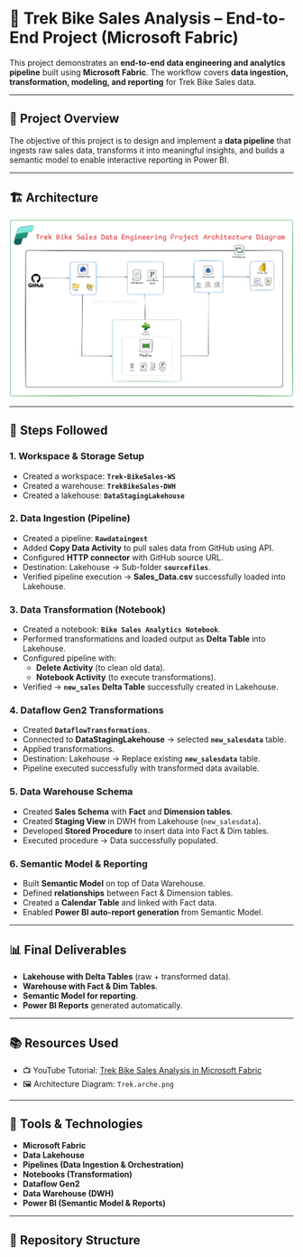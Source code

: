 # 🚴 Trek Bike Sales Analysis – End-to-End Project (Microsoft Fabric)

This project demonstrates an **end-to-end data engineering and analytics pipeline** built using **Microsoft Fabric**. The workflow covers **data ingestion, transformation, modeling, and reporting** for Trek Bike Sales data.

---

## 📌 Project Overview
The objective of this project is to design and implement a **data pipeline** that ingests raw sales data, transforms it into meaningful insights, and builds a semantic model to enable interactive reporting in Power BI.

---

## 🏗️ Architecture

![Trek Bike Sales Architecture](Trek.arche.png)

---

## 🔑 Steps Followed

### 1. Workspace & Storage Setup
- Created a workspace: **`Trek-BikeSales-WS`**
- Created a warehouse: **`TrekBikeSales-DWH`**
- Created a lakehouse: **`DataStagingLakehouse`**

### 2. Data Ingestion (Pipeline)
- Created a pipeline: **`Rawdataingest`**
- Added **Copy Data Activity** to pull sales data from GitHub using API.
- Configured **HTTP connector** with GitHub source URL.
- Destination: Lakehouse → Sub-folder **`sourcefiles`**.
- Verified pipeline execution → **Sales_Data.csv** successfully loaded into Lakehouse.

### 3. Data Transformation (Notebook)
- Created a notebook: **`Bike Sales Analytics Notebook`**.
- Performed transformations and loaded output as **Delta Table** into Lakehouse.
- Configured pipeline with:
  - **Delete Activity** (to clean old data).
  - **Notebook Activity** (to execute transformations).
- Verified → **`new_sales` Delta Table** successfully created in Lakehouse.

### 4. Dataflow Gen2 Transformations
- Created **`DataflowTransformations`**.
- Connected to **DataStagingLakehouse** → selected **`new_salesdata`** table.
- Applied transformations.
- Destination: Lakehouse → Replace existing **`new_salesdata`** table.
- Pipeline executed successfully with transformed data available.

### 5. Data Warehouse Schema
- Created **Sales Schema** with **Fact** and **Dimension tables**.
- Created **Staging View** in DWH from Lakehouse (`new_salesdata`).
- Developed **Stored Procedure** to insert data into Fact & Dim tables.
- Executed procedure → Data successfully populated.

### 6. Semantic Model & Reporting
- Built **Semantic Model** on top of Data Warehouse.
- Defined **relationships** between Fact & Dimension tables.
- Created a **Calendar Table** and linked with Fact data.
- Enabled **Power BI auto-report generation** from Semantic Model.

---

## 📊 Final Deliverables
- **Lakehouse with Delta Tables** (raw + transformed data).
- **Warehouse with Fact & Dim Tables**.
- **Semantic Model for reporting**.
- **Power BI Reports** generated automatically.

---

## 📚 Resources Used
- 📺 YouTube Tutorial: [Trek Bike Sales Analysis in Microsoft Fabric](https://youtu.be/tBkvwY1ShA0?si=7C4rr_bRfCzojfzH)  
- 🖼️ Architecture Diagram: `Trek.arche.png`  

---

## 🚀 Tools & Technologies
- **Microsoft Fabric**
- **Data Lakehouse**
- **Pipelines (Data Ingestion & Orchestration)**
- **Notebooks (Transformation)**
- **Dataflow Gen2**
- **Data Warehouse (DWH)**
- **Power BI (Semantic Model & Reports)**

---

## 📂 Repository Structure

